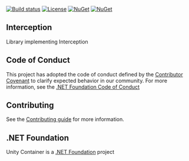 [![Build status](https://ci.appveyor.com/api/projects/status/xb5tbuxxqb381kxc/branch/v5.x?svg=true)](https://ci.appveyor.com/project/IoC-Unity/interception/branch/v5.x)
[![License](https://img.shields.io/badge/license-apache%202.0-60C060.svg)](https://github.com/unitycontainer/interception/blob/master/LICENSE)
[![NuGet](https://img.shields.io/nuget/dt/Unity.Interception.svg)](https://www.nuget.org/packages/Unity.Interception)
[![NuGet](https://img.shields.io/nuget/v/Unity.Interception.svg)](https://www.nuget.org/packages/Unity.Interception)

## Interception

Library implementing Interception

## Code of Conduct

This project has adopted the code of conduct defined by the [Contributor Covenant](https://www.contributor-covenant.org/) to clarify expected behavior in our community. For more information, see the [.NET Foundation Code of Conduct](https://www.dotnetfoundation.org/code-of-conduct)

## Contributing

See the [Contributing guide](https://github.com/unitycontainer/unity/blob/master/CONTRIBUTING.md) for more information.

## .NET Foundation

Unity Container is a [.NET Foundation](https://dotnetfoundation.org/projects/unitycontainer) project
